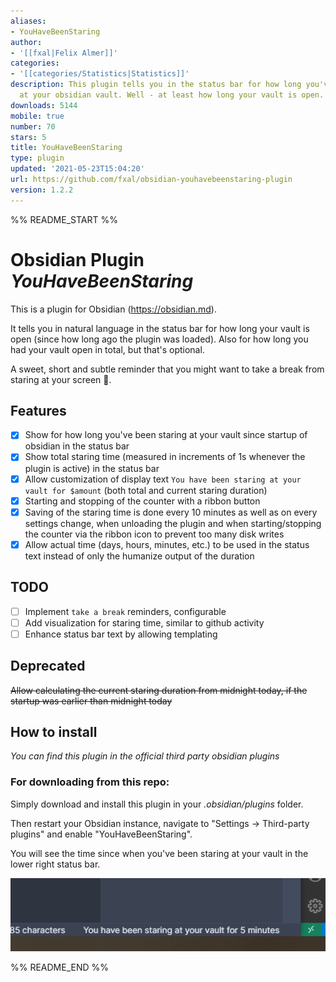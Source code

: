 ```yaml
---
aliases:
- YouHaveBeenStaring
author:
- '[[fxal|Felix Almer]]'
categories:
- '[[categories/Statistics|Statistics]]'
description: This plugin tells you in the status bar for how long you've been staring
  at your obsidian vault. Well - at least how long your vault is open.
downloads: 5144
mobile: true
number: 70
stars: 5
title: YouHaveBeenStaring
type: plugin
updated: '2021-05-23T15:04:20'
url: https://github.com/fxal/obsidian-youhavebeenstaring-plugin
version: 1.2.2
---
```


%% README_START %%

# Obsidian Plugin *YouHaveBeenStaring*

This is a plugin for Obsidian (https://obsidian.md).

It tells you in natural language in the status bar for how long your vault is open (since how long ago the plugin was loaded). Also for how long you had your vault open in total, but that's optional.

A sweet, short and subtle reminder that you might want to take a break from staring at your screen 🧐.

## Features
- [x] Show for how long you've been staring at your vault since startup of obsidian in the status bar
- [x] Show total staring time (measured in increments of 1s whenever the plugin is active) in the status bar
- [x] Allow customization of display text `You have been staring at your vault for $amount` (both total and current staring duration)
- [x] Starting and stopping of the counter with a ribbon button
- [x] Saving of the staring time is done every 10 minutes as well as on every settings change, when unloading the plugin and when starting/stopping the counter via the ribbon icon to prevent too many disk writes
- [x] Allow actual time (days, hours, minutes, etc.) to be used in the status text instead of only the humanize output of the duration

## TODO
- [ ] Implement `take a break` reminders, configurable
- [ ] Add visualization for staring time, similar to github activity
- [ ] Enhance status bar text by allowing templating

## Deprecated
~~Allow calculating the current staring duration from midnight today, if the startup was earlier than midnight today~~

## How to install
*You can find this plugin in the official third party obsidian plugins*

### For downloading from this repo:

Simply download and install this plugin in your *.obsidian/plugins* folder.

Then restart your Obsidian instance, navigate to "Settings -> Third-party plugins" and enable "YouHaveBeenStaring".

You will see the time since when you've been staring at your vault in the lower right status bar.

![](https://raw.githubusercontent.com/fxal/obsidian-youhavebeenstaring-plugin/HEAD/screenshot.png)


%% README_END %%
